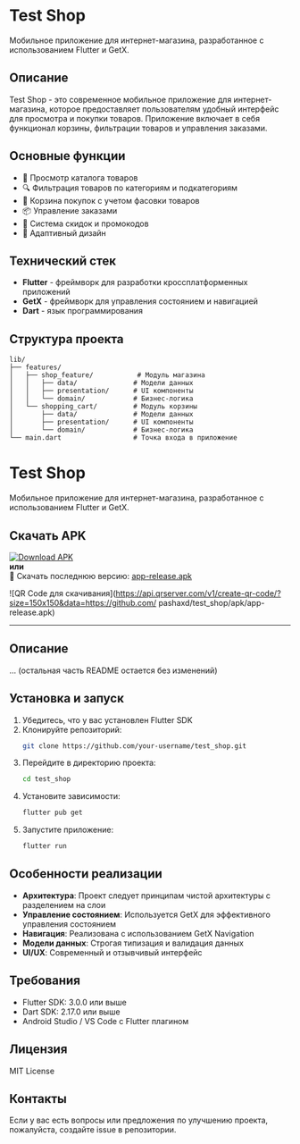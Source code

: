 # Test Shop

Мобильное приложение для интернет-магазина, разработанное с использованием Flutter и GetX.

## Описание

Test Shop - это современное мобильное приложение для интернет-магазина, которое предоставляет пользователям удобный интерфейс для просмотра и покупки товаров. Приложение включает в себя функционал корзины, фильтрации товаров и управления заказами.

## Основные функции

- 📱 Просмотр каталога товаров
- 🔍 Фильтрация товаров по категориям и подкатегориям
- 🛒 Корзина покупок с учетом фасовки товаров
- 📦 Управление заказами
- 🎯 Система скидок и промокодов
- 📱 Адаптивный дизайн

## Технический стек

- **Flutter** - фреймворк для разработки кроссплатформенных приложений
- **GetX** - фреймворк для управления состоянием и навигацией
- **Dart** - язык программирования

## Структура проекта

```
lib/
├── features/
│   ├── shop_feature/           # Модуль магазина
│   │   ├── data/              # Модели данных
│   │   ├── presentation/      # UI компоненты
│   │   └── domain/            # Бизнес-логика
│   └── shopping_cart/         # Модуль корзины
│       ├── data/              # Модели данных
│       ├── presentation/      # UI компоненты
│       └── domain/            # Бизнес-логика
└── main.dart                  # Точка входа в приложение
```
# Test Shop

Мобильное приложение для интернет-магазина, разработанное с использованием Flutter и GetX.

## Скачать APK

[![Download APK](https://img.shields.io/badge/Download-APK-brightgreen)](https://github.com/pashaxd/test_shop/apk/app-release.apk)  
**или**  
📲 Скачать последнюю версию: [app-release.apk](https://github.com/pashaxd/test_shop/apk/app-release.apk)

![QR Code для скачивания](https://api.qrserver.com/v1/create-qr-code/?size=150x150&data=https://github.com/
pashaxd/test_shop/apk/app-release.apk)

---

## Описание
... (остальная часть README остается без изменений)
## Установка и запуск

1. Убедитесь, что у вас установлен Flutter SDK
2. Клонируйте репозиторий:
   ```bash
   git clone https://github.com/your-username/test_shop.git
   ```
3. Перейдите в директорию проекта:
   ```bash
   cd test_shop
   ```
4. Установите зависимости:
   ```bash
   flutter pub get
   ```
5. Запустите приложение:
   ```bash
   flutter run
   ```

## Особенности реализации

- **Архитектура**: Проект следует принципам чистой архитектуры с разделением на слои
- **Управление состоянием**: Используется GetX для эффективного управления состоянием
- **Навигация**: Реализована с использованием GetX Navigation
- **Модели данных**: Строгая типизация и валидация данных
- **UI/UX**: Современный и отзывчивый интерфейс

## Требования

- Flutter SDK: 3.0.0 или выше
- Dart SDK: 2.17.0 или выше
- Android Studio / VS Code с Flutter плагином

## Лицензия

MIT License

## Контакты

Если у вас есть вопросы или предложения по улучшению проекта, пожалуйста, создайте issue в репозитории.
